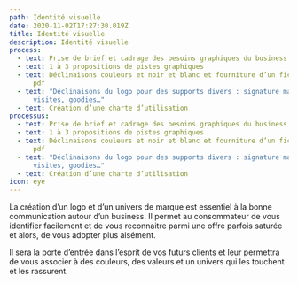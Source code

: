 ```yaml
---
path: Identité visuelle
date: 2020-11-02T17:27:30.019Z
title: Identité visuelle
description: Identité visuelle
process:
  - text: Prise de brief et cadrage des besoins graphiques du business
  - text: 1 à 3 propositions de pistes graphiques
  - text: Déclinaisons couleurs et noir et blanc et fourniture d’un fichier png et
      pdf
  - text: "Déclinaisons du logo pour des supports divers : signature mail, cartes de
      visites, goodies…"
  - text: Création d’une charte d’utilisation
processus:
  - text: Prise de brief et cadrage des besoins graphiques du business
  - text: 1 à 3 propositions de pistes graphiques
  - text: Déclinaisons couleurs et noir et blanc et fourniture d’un fichier png et
      pdf
  - text: "Déclinaisons du logo pour des supports divers : signature mail, cartes de
      visites, goodies…"
  - text: Création d’une charte d’utilisation
icon: eye
---
```

La création d’un logo et d’un univers de marque est essentiel à la bonne communication autour d’un business. Il permet au consommateur de vous identifier facilement et de vous reconnaitre parmi une offre parfois saturée et alors, de vous adopter plus aisément.

Il sera la porte d’entrée dans l’esprit de vos futurs clients et leur permettra de vous associer à des couleurs, des valeurs et un univers qui les touchent et les rassurent.